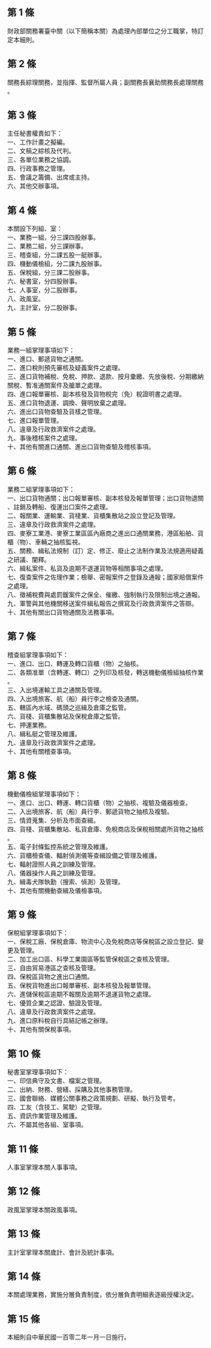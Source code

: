 第 1 條
-------
財政部關務署臺中關（以下簡稱本關）為處理內部單位之分工職掌，特訂  
定本細則。

第 2 條
-------
關務長綜理關務，並指揮、監督所屬人員；副關務長襄助關務長處理關務  
。

第 3 條
-------
主任秘書權責如下：  
一、工作計畫之擬編。  
二、文稿之綜核及代判。  
三、各單位業務之協調。  
四、行政事務之管理。  
五、會議之籌備、出席或主持。  
六、其他交辦事項。

第 4 條
-------
本關設下列組、室：  
一、業務一組，分三課四股辦事。  
二、業務二組，分三課辦事。  
三、稽查組，分二課五股一艇辦事。  
四、機動儀檢組，分二課九股辦事。  
五、保稅組，分三課二股辦事。  
六、秘書室，分四股辦事。  
七、人事室，分二股辦事。  
八、政風室。  
九、主計室，分二股辦事。

第 5 條
-------
業務一組掌理事項如下：  
一、進口、郵遞貨物之通關。  
二、進口稅則預先審核及疑義案件之處理。  
三、進口貨物補稅、免稅、押款、退款、按月彙繳、先放後稅、分期繳納  
    關稅、暫准通關案件及艙單之處理。  
四、進口報單審核、副本核發及貨物稅完（免）稅證明書之處理。  
五、進口貨物退運、調換、聲明放棄之處理。  
六、進出口貨物查驗及貨樣之管理。  
七、進口報單管理。  
八、違章及行政救濟案件之處理。  
九、事後稽核案件之處理。  
十、其他有關進口通關、進出口貨物查驗及稽核事項。

第 6 條
-------
業務二組掌理事項如下：  
一、出口貨物通關；出口報單審核、副本核發及報單管理；出口貨物退關  
    、註銷及轉船、復運出口案件之處理。  
二、報關業、運輸業、貨棧業、貨櫃集散站之設立登記及管理。  
三、違章及行政救濟案件之處理。  
四、麥寮工業港、麥寮工業區區內廠商之進出口通關業務，港區船舶、貨  
    櫃（物）、車輛之抽核監視。  
五、關務、緝私法規制（訂）定、修正、廢止之法制作業及法規適用疑義  
    之研議、闡釋。  
六、緝私案件、私貨及逾期不退運貨物等相關事項之處理。  
七、復查案件之佐理作業；檢舉、密報案件之登錄及通報；國家賠償案件  
    之處理。  
八、徵補稅費與處罰鍰案件之保全、催繳、強制執行及限制出境之通報。  
九、軍警與其他機關移送案件緝私報告之撰寫及行政救濟案件之答辯。  
十、其他有關出口貨物通關及法務事項。

第 7 條
-------
稽查組掌理事項如下：  
一、進口、出口、轉運及轉口貨櫃（物）之抽核。  
二、各類准單（含轉運、轉口）之列印及核發，轉送機動儀檢組抽核作業  
    。  
三、入出境運輸工具之通關及管理。  
四、入出境旅客、航（船）員行李之檢查及通關。  
五、轄區內水域、碼頭之巡緝及倉庫之監管。  
六、貨棧、貨櫃集散站及保稅倉庫之監管。  
七、押運業務。  
八、緝私艇之管理及維護。  
九、違章及行政救濟案件之處理。  
十、其他有關稽查事項。

第 8 條
-------
機動儀檢組掌理事項如下：  
一、進口、出口、轉運、轉口貨櫃（物）之抽核、複驗及儀器檢查。  
二、入出境旅客、航（船）員行李、郵遞貨物之抽核及複驗。  
三、情資蒐集、分析及市面查緝。  
四、貨棧、貨櫃集散站、私貨倉庫、免稅商店及保稅相關處所貨物之抽核  
    。  
五、電子封條監控系統之管理及維護。  
六、貨櫃檢查儀、輻射偵測儀等查緝設備之管理及維護。  
七、輻射證照人員之訓練及管理。  
八、儀器操作人員之訓練及管理。  
九、緝毒犬隊執勤（搜索、偵測）及管理。  
十、其他有關機動查緝及儀檢事項。

第 9 條
-------
保稅組掌理事項如下：  
一、保稅工廠、保稅倉庫、物流中心及免稅商店等保稅區之設立登記、變  
    更及管理。  
二、加工出口區、科學工業園區等監管保稅區之查核及管理。  
三、自由貿易港區之查核及管理。  
四、保稅區貨物之進出口通關。  
五、保稅貨物進出口報單審核、副本核發及報單管理。  
六、進儲保稅區逾期不報關及逾期不退運貨物之處理。  
七、優質企業之認證、驗證及管理。  
八、違章及行政救濟案件之處理。  
九、進口原料稅自行具結記帳之辦理。  
十、其他有關保稅事項。

第 10 條
--------
秘書室掌理事項如下：  
一、印信典守及文書、檔案之管理。  
二、出納、財務、營繕、採購及其他事務管理。  
三、國會聯絡、媒體公關事務之政策規劃、研擬、執行及管考。  
四、工友（含技工、駕駛）之管理。  
五、資訊作業管理及維護。  
六、不屬其他各組、室事項。

第 11 條
--------
人事室掌理本關人事事項。

第 12 條
--------
政風室掌理本關政風事項。

第 13 條
--------
主計室掌理本關歲計、會計及統計事項。

第 14 條
--------
本關處理業務，實施分層負責制度，依分層負責明細表逐級授權決定。

第 15 條
--------
本細則自中華民國一百零二年一月一日施行。

